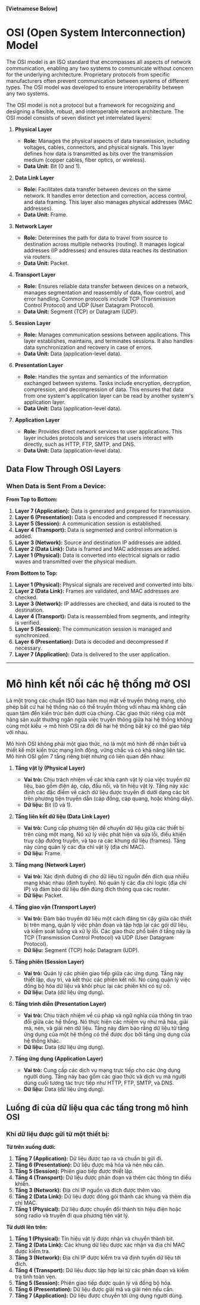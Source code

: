 **[Vietnamese Below]**

# OSI (Open System Interconnection) Model

The OSI model is an ISO standard that encompasses all aspects of network communication, enabling any two systems to communicate without concern for the underlying architecture. Proprietary protocols from specific manufacturers often prevent communication between systems of different types. The OSI model was developed to ensure interoperability between any two systems.

The OSI model is not a protocol but a framework for recognizing and designing a flexible, robust, and interoperable network architecture. The OSI model consists of seven distinct yet interrelated layers:

1. **Physical Layer**
   - **Role:** Manages the physical aspects of data transmission, including voltages, cables, connectors, and physical signals. This layer defines how data is transmitted as bits over the transmission medium (copper cables, fiber optics, or wireless).
   - **Data Unit:** Bit (0 and 1).

2. **Data Link Layer**
   - **Role:** Facilitates data transfer between devices on the same network. It handles error detection and correction, access control, and data framing. This layer also manages physical addresses (MAC addresses).
   - **Data Unit:** Frame.

3. **Network Layer**
   - **Role:** Determines the path for data to travel from source to destination across multiple networks (routing). It manages logical addresses (IP addresses) and ensures data reaches its destination via routers.
   - **Data Unit:** Packet.

4. **Transport Layer**
   - **Role:** Ensures reliable data transfer between devices on a network, manages segmentation and reassembly of data, flow control, and error handling. Common protocols include TCP (Transmission Control Protocol) and UDP (User Datagram Protocol).
   - **Data Unit:** Segment (TCP) or Datagram (UDP).

5. **Session Layer**
   - **Role:** Manages communication sessions between applications. This layer establishes, maintains, and terminates sessions. It also handles data synchronization and recovery in case of errors.
   - **Data Unit:** Data (application-level data).

6. **Presentation Layer**
   - **Role:** Handles the syntax and semantics of the information exchanged between systems. Tasks include encryption, decryption, compression, and decompression of data. This ensures that data from one system's application layer can be read by another system's application layer.
   - **Data Unit:** Data (application-level data).

7. **Application Layer**
   - **Role:** Provides direct network services to user applications. This layer includes protocols and services that users interact with directly, such as HTTP, FTP, SMTP, and DNS.
   - **Data Unit:** Data (application-level data).



## Data Flow Through OSI Layers

### When Data is Sent From a Device:

**From Top to Bottom:**
1. **Layer 7 (Application):** Data is generated and prepared for transmission.
2. **Layer 6 (Presentation):** Data is encoded and compressed if necessary.
3. **Layer 5 (Session):** A communication session is established.
4. **Layer 4 (Transport):** Data is segmented and control information is added.
5. **Layer 3 (Network):** Source and destination IP addresses are added.
6. **Layer 2 (Data Link):** Data is framed and MAC addresses are added.
7. **Layer 1 (Physical):** Data is converted into electrical signals or radio waves and transmitted over the physical medium.

**From Bottom to Top:**
1. **Layer 1 (Physical):** Physical signals are received and converted into bits.
2. **Layer 2 (Data Link):** Frames are validated, and MAC addresses are checked.
3. **Layer 3 (Network):** IP addresses are checked, and data is routed to the destination.
4. **Layer 4 (Transport):** Data is reassembled from segments, and integrity is verified.
5. **Layer 5 (Session):** The communication session is managed and synchronized.
6. **Layer 6 (Presentation):** Data is decoded and decompressed if necessary.
7. **Layer 7 (Application):** Data is delivered to the user application.

---

# Mô hình kết nối các hệ thống mở OSI

Là một trong các chuẩn ISO bao hàm mọi mặt về truyền thông mạng, cho phép bất cứ hai hệ thống nào có thể truyền thông với nhau mà không cần quan tâm đến kiến trúc bên dưới của chúng. Các giao thức riêng của một hãng sản xuất thường ngăn ngừa việc truyền thông giữa hai hệ thống không cùng một kiểu -> mô hình OSI ra đời để hai hệ thống bất kỳ có thể giao tiếp với nhau.

Mô hình OSI không phải một giao thức, nó là một mô hình để nhận biết và thiết kế một kiến trúc mạng linh động, vững chắc và có khả năng liên tác. Mô hình OSI gồm 7 tầng riêng biệt nhưng có liên quan đến nhau:

1. **Tầng vật lý (Physical Layer)**
   - **Vai trò:** Chịu trách nhiệm về các khía cạnh vật lý của việc truyền dữ liệu, bao gồm điện áp, cáp, đầu nối, và tín hiệu vật lý. Tầng này xác định các đặc điểm về cách dữ liệu được truyền đi dưới dạng các bit trên phương tiện truyền dẫn (cáp đồng, cáp quang, hoặc không dây).
   - **Dữ liệu:** Bit (0 và 1).

2. **Tầng liên kết dữ liệu (Data Link Layer)**
   - **Vai trò:** Cung cấp phương tiện để chuyển dữ liệu giữa các thiết bị trên cùng một mạng. Nó xử lý việc phát hiện và sửa lỗi, điều khiển truy cập đường truyền, và tạo ra các khung dữ liệu (frames). Tầng này cũng quản lý các địa chỉ vật lý (địa chỉ MAC).
   - **Dữ liệu:** Frame.

3. **Tầng mạng (Network Layer)**
   - **Vai trò:** Xác định đường đi cho dữ liệu từ nguồn đến đích qua nhiều mạng khác nhau (định tuyến). Nó quản lý các địa chỉ logic (địa chỉ IP) và đảm bảo dữ liệu đến đúng đích thông qua các router.
   - **Dữ liệu:** Packet.

4. **Tầng giao vận (Transport Layer)**
   - **Vai trò:** Đảm bảo truyền dữ liệu một cách đáng tin cậy giữa các thiết bị trên mạng, quản lý việc phân đoạn và tập hợp lại các gói dữ liệu, và kiểm soát luồng và xử lý lỗi. Các giao thức phổ biến ở tầng này là TCP (Transmission Control Protocol) và UDP (User Datagram Protocol).
   - **Dữ liệu:** Segment (TCP) hoặc Datagram (UDP).

5. **Tầng phiên (Session Layer)**
   - **Vai trò:** Quản lý các phiên giao tiếp giữa các ứng dụng. Tầng này thiết lập, duy trì, và kết thúc các phiên kết nối. Nó cũng quản lý việc đồng bộ hóa dữ liệu và khôi phục lại các phiên khi có sự cố.
   - **Dữ liệu:** Data (dữ liệu ứng dụng).

6. **Tầng trình diễn (Presentation Layer)**
   - **Vai trò:** Chịu trách nhiệm về cú pháp và ngữ nghĩa của thông tin trao đổi giữa các hệ thống. Nó thực hiện các nhiệm vụ như mã hóa, giải mã, nén, và giải nén dữ liệu. Tầng này đảm bảo rằng dữ liệu từ tầng ứng dụng của một hệ thống có thể được đọc bởi tầng ứng dụng của hệ thống khác.
   - **Dữ liệu:** Data (dữ liệu ứng dụng).

7. **Tầng ứng dụng (Application Layer)**
   - **Vai trò:** Cung cấp các dịch vụ mạng trực tiếp cho các ứng dụng người dùng. Tầng này bao gồm các giao thức và dịch vụ mà người dùng cuối tương tác trực tiếp như HTTP, FTP, SMTP, và DNS.
   - **Dữ liệu:** Data (dữ liệu ứng dụng).



## Luồng đi của dữ liệu qua các tầng trong mô hình OSI

### Khi dữ liệu được gửi từ một thiết bị:

**Từ trên xuống dưới:**
1. **Tầng 7 (Application):** Dữ liệu được tạo ra và chuẩn bị gửi đi.
2. **Tầng 6 (Presentation):** Dữ liệu được mã hóa và nén nếu cần.
3. **Tầng 5 (Session):** Phiên giao tiếp được thiết lập.
4. **Tầng 4 (Transport):** Dữ liệu được phân đoạn và thêm các thông tin điều khiển.
5. **Tầng 3 (Network):** Địa chỉ IP nguồn và đích được thêm vào.
6. **Tầng 2 (Data Link):** Dữ liệu được đóng gói thành các khung và thêm địa chỉ MAC.
7. **Tầng 1 (Physical):** Dữ liệu được chuyển đổi thành tín hiệu điện hoặc sóng radio và truyền đi qua phương tiện vật lý.

**Từ dưới lên trên:**
1. **Tầng 1 (Physical):** Tín hiệu vật lý được nhận và chuyển thành bit.
2. **Tầng 2 (Data Link):** Các khung dữ liệu được xác nhận và địa chỉ MAC được kiểm tra.
3. **Tầng 3 (Network):** Địa chỉ IP được kiểm tra và định tuyến dữ liệu tới đích.
4. **Tầng 4 (Transport):** Dữ liệu được tập hợp lại từ các phân đoạn và kiểm tra tính toàn vẹn.
5. **Tầng 5 (Session):** Phiên giao tiếp được quản lý và đồng bộ hóa.
6. **Tầng 6 (Presentation):** Dữ liệu được giải mã và giải nén nếu cần.
7. **Tầng 7 (Application):** Dữ liệu được chuyển tới ứng dụng người dùng.
